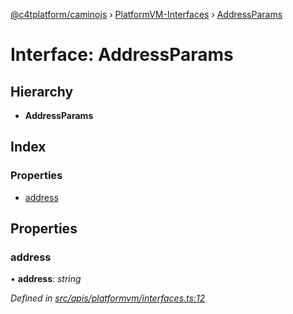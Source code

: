 [@c4tplatform/caminojs](../api.md) › [PlatformVM-Interfaces](../modules/platformvm_interfaces.md) › [AddressParams](platformvm_interfaces.addressparams.md)

# Interface: AddressParams

## Hierarchy

* **AddressParams**

## Index

### Properties

* [address](platformvm_interfaces.addressparams.md#address)

## Properties

###  address

• **address**: *string*

*Defined in [src/apis/platformvm/interfaces.ts:12](https://github.com/chain4travel/caminojs/blob/8077d740/src/apis/platformvm/interfaces.ts#L12)*
